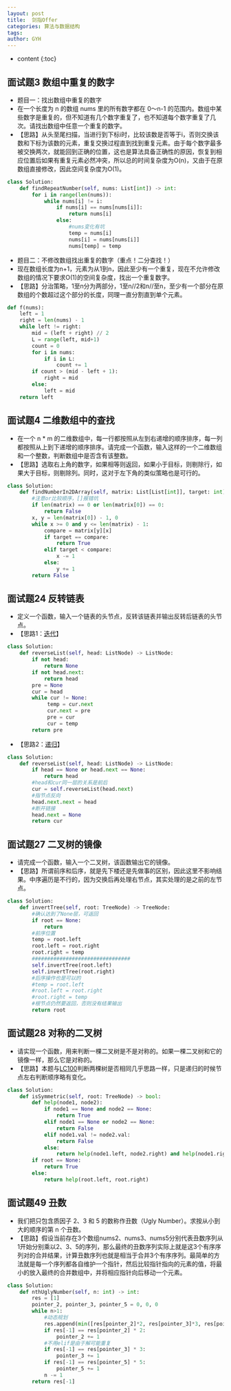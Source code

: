 ```yaml
---
layout: post
title:  剑指Offer
categories: 算法与数据结构
tags: 
author: GYH
---
```


* content
{:toc}

## 面试题3 数组中重复的数字

- 题目一：找出数组中重复的数字
- 在一个长度为 n 的数组 nums 里的所有数字都在 0～n-1 的范围内。数组中某些数字是重复的，但不知道有几个数字重复了，也不知道每个数字重复了几次。请找出数组中任意一个重复的数字。
- 【思路】从头至尾扫描，当进行到下标i时，比较该数是否等于i，否则交换该数和下标为该数的元素，重复交换过程直到找到重复元素。由于每个数字最多被交换两次，就能回到正确的位置，这也是算法具备正确性的原因，恢复到相应位置后如果有重复元素必然冲突，所以总的时间复杂度为O(n)，又由于在原数组直接修改，因此空间复杂度为O(1)。

```python
class Solution:
    def findRepeatNumber(self, nums: List[int]) -> int:
        for i in range(len(nums)):
            while nums[i] != i:
                if nums[i] == nums[nums[i]]:
                    return nums[i]
                else:
                    #nums变化有坑
                    temp = nums[i]
                    nums[i] = nums[nums[i]]
                    nums[temp] = temp
```

- 题目二：不修改数组找出重复的数字（重点！二分查找！）
- 现在数组长度为n+1，元素为从1到n，因此至少有一个重复，现在不允许修改数组的情况下要求O(1)的空间复杂度，找出一个重复数字。
- 【思路】分治策略，1至n分为两部分，1至n//2和n//至n，至少有一个部分在原数组的个数超过这个部分的长度，同理一直分割直到单个元素。

```python
def f(nums):
    left = 1
    right = len(nums) - 1
    while left != right:
        mid = (left + right) // 2
        L = range(left, mid+1)
        count = 0
        for i in nums:
            if i in L:
                count += 1
        if count > (mid - left + 1):
            right = mid
        else:
            left = mid
    return left
```

## 面试题4 二维数组中的查找

- 在一个 n * m 的二维数组中，每一行都按照从左到右递增的顺序排序，每一列都按照从上到下递增的顺序排序。请完成一个函数，输入这样的一个二维数组和一个整数，判断数组中是否含有该整数。
- 【思路】选取右上角的数字，如果相等则返回，如果小于目标，则剔除行，如果大于目标，则剔除列。同时，这对于左下角的类似策略也是可行的。

```python
class Solution:
    def findNumberIn2DArray(self, matrix: List[List[int]], target: int) -> bool:
        #注意or比较顺序，[]报错坑
        if len(matrix) == 0 or len(matrix[0]) == 0:
            return False
        x, y = len(matrix[0]) - 1, 0
        while x >= 0 and y <= len(matrix) - 1:
            compare = matrix[y][x]
            if target == compare:
                return True
            elif target < compare:
                x -= 1
            else:
                y += 1
        return False
```

## 面试题24 反转链表

- 定义一个函数，输入一个链表的头节点，反转该链表并输出反转后链表的头节点。
- 【思路1：[迭代](https://leetcode-cn.com/problems/fan-zhuan-lian-biao-lcof/solution/dong-hua-yan-shi-duo-chong-jie-fa-206-fan-zhuan-li/)】

```python
class Solution:
    def reverseList(self, head: ListNode) -> ListNode:
        if not head:
            return None
        if not head.next:
            return head
        pre = None
        cur = head
        while cur != None:
             temp = cur.next
             cur.next = pre
             pre = cur
             cur = temp
        return pre
```

- 【思路2：[递归](https://leetcode-cn.com/problems/fan-zhuan-lian-biao-lcof/solution/dong-hua-yan-shi-duo-chong-jie-fa-206-fan-zhuan-li/)】

```python
class Solution:
    def reverseList(self, head: ListNode) -> ListNode:
        if head == None or head.next == None:
            return head
        #head和cur同一层的关系是前后
        cur = self.reverseList(head.next)
        #指节点反向
        head.next.next = head
        #断开链接
        head.next = None
        return cur
```

## 面试题27 二叉树的镜像

- 请完成一个函数，输入一个二叉树，该函数输出它的镜像。
- 【思路】所谓前序和后序，就是先下楼还是先做事的区别，因此这里不影响结果。中序遍历是不行的，因为交换后再处理右节点，其实处理的是之前的左节点。

```python
class Solution:
    def invertTree(self, root: TreeNode) -> TreeNode:
        #确认达到了None层，可返回
        if root == None:
            return
        #前序位置
        temp = root.left
        root.left = root.right
        root.right = temp
        ################################
        self.invertTree(root.left)
        self.invertTree(root.right)
        #后序操作也是可以的
        #temp = root.left
        #root.left = root.right
        #root.right = temp
        #根节点仍然要返回，否则没有结果输出
        return root
```

## 面试题28 对称的二叉树

- 请实现一个函数，用来判断一棵二叉树是不是对称的。如果一棵二叉树和它的镜像一样，那么它是对称的。
- 【思路】本题与[LC100](https://gyhhaha.github.io/2020/10/19/%E4%B8%93%E9%A2%98-%E6%A0%91/#100-%E7%9B%B8%E5%90%8C%E7%9A%84%E6%A0%91)判断两棵树是否相同几乎思路一样，只是递归的时候节点左右判断顺序略有变化。

```python
class Solution:
    def isSymmetric(self, root: TreeNode) -> bool:
        def help(node1, node2):
            if node1 == None and node2 == None:
                return True
            elif node1 == None or node2 == None:
                return False
            elif node1.val != node2.val:
                return False
            else:
                return help(node1.left, node2.right) and help(node1.right, node2.left)
        if root == None:
            return True
        else:
            return help(root.left, root.right)
```

## 面试题49 丑数

- 我们把只包含质因子 2、3 和 5 的数称作丑数（Ugly Number）。求按从小到大的顺序的第 n 个丑数。
- 【思路】假设当前存在3个数组nums2、nums3、nums5分别代表丑数序列从1开始分别乘以2、3、5的序列，那么最终的丑数序列实际上就是这3个有序序列对的合并结果，计算丑数序列也就是相当于合并3个有序序列。最简单的方法就是每一个序列都各自维护一个指针，然后比较指针指向的元素的值，将最小的放入最终的合并数组中，并将相应指针向后移动一个元素。

```python
class Solution:
    def nthUglyNumber(self, n: int) -> int:
        res = [1]
        pointer_2, pointer_3, pointer_5 = 0, 0, 0
        while n>1:
            #动态规划
            res.append(min([res[pointer_2]*2, res[pointer_3]*3, res[pointer_5]*5]))
            if res[-1] == res[pointer_2] * 2:
                pointer_2 += 1
            #不用elif是由于解可能重复
            if res[-1] == res[pointer_3] * 3:
                pointer_3 += 1
            if res[-1] == res[pointer_5] * 5:
                pointer_5 += 1
            n -= 1
        return res[-1]
```